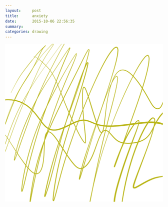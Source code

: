 ```yaml
---
layout:     post
title:      anxiety
date:       2015-10-06 22:56:35
summary:    
categories: drawing
---
```

![anxiety](/images/_diary/anxiety.png "Do something for fuck's sake.")
